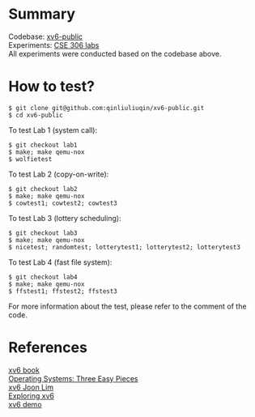 # Summary
Codebase: [xv6-public](https://github.com/mit-pdos/xv6-public) \
Experiments: [CSE 306 labs](https://www.cs.unc.edu/~porter/courses/cse306/s16/labs.html) \
All experiments were conducted based on the codebase above.

# How to test?
```
$ git clone git@github.com:qinliuliuqin/xv6-public.git
$ cd xv6-public
```

To test Lab 1 (system call): 
```
$ git checkout lab1
$ make; make qemu-nox 
$ wolfietest
```
To test Lab 2 (copy-on-write): 
```
$ git checkout lab2
$ make; make qemu-nox 
$ cowtest1; cowtest2; cowtest3
```

To test Lab 3 (lottery scheduling): 
```
$ git checkout lab3
$ make; make qemu-nox 
$ nicetest; randomtest; lotterytest1; lotterytest2; lotterytest3
```

To test Lab 4 (fast file system): 
```
$ git checkout lab4
$ make; make qemu-nox 
$ ffstest1; ffstest2; ffstest3
```
For more information about the test, please refer to the comment of the code.


# References
[xv6 book](https://pdos.csail.mit.edu/6.828/2020/xv6/book-riscv-rev1.pdf) \
[Operating Systems: Three Easy Pieces](https://pages.cs.wisc.edu/~remzi/OSTEP/) \
[xv6 Joon Lim](https://github.com/joonlim/xv6) \
[Exploring xv6](https://www.youtube.com/watch?v=ktkAlbcoz7o) \
[xv6 demo](https://www.youtube.com/watch?v=5E0T2H_lMZI)
